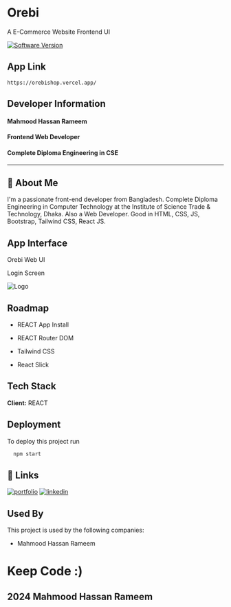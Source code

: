 # Orebi

A E-Commerce Website Frontend UI

[![Software Version](https://img.shields.io/badge/Version-Public_BETA-red.svg)]()

## App Link

```
https://orebishop.vercel.app/
```

## Developer Information

#### **Mahmood Hassan Rameem**

#### Frontend Web Developer

#### Complete Diploma Engineering in CSE

---

## 🚀 About Me

I'm a passionate front-end developer from Bangladesh. Complete Diploma Engineering in Computer Technology at the Institute of Science Trade & Technology, Dhaka. Also a Web Developer. Good in HTML, CSS, JS, Bootstrap, Tailwind CSS, React JS.

## App Interface

Orebi Web UI

Login Screen

![Logo](https://i.ibb.co/5cfdxL9/screencapture-localhost-5173-2024-03-03-08-36-48.png)

## Roadmap

- REACT App Install

- REACT Router DOM

- Tailwind CSS

- React Slick

## Tech Stack

**Client:** REACT

## Deployment

To deploy this project run

```bash
  npm start
```

## 🔗 Links

[![portfolio](https://img.shields.io/badge/my_portfolio-000?style=for-the-badge&logo=ko-fi&logoColor=white)](https://rameem.netlify.app/)
[![linkedin](https://img.shields.io/badge/linkedin-0A66C2?style=for-the-badge&logo=linkedin&logoColor=white)](https://www.linkedin.com/in/mahmood-hassan-rameem/)

## Used By

This project is used by the following companies:

- Mahmood Hassan Rameem

# Keep Code :)

## 2024 Mahmood Hassan Rameem

